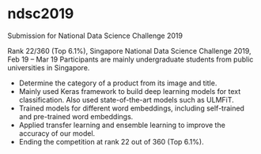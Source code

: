 # ndsc2019
Submission for National Data Science Challenge 2019

Rank 22/360 (Top 6.1%), Singapore National Data Science Challenge 2019, Feb 19 – Mar 19
Participants are mainly undergraduate students from public universities in Singapore.
- Determine the category of a product from its image and title.
- Mainly used Keras framework to build deep learning models for text classification. Also used
state-of-the-art models such as ULMFiT.
- Trained models for different word embeddings, including self-trained and pre-trained word
embeddings.
- Applied transfer learning and ensemble learning to improve the accuracy of our model.
- Ending the competition at rank 22 out of 360 (Top 6.1%).
